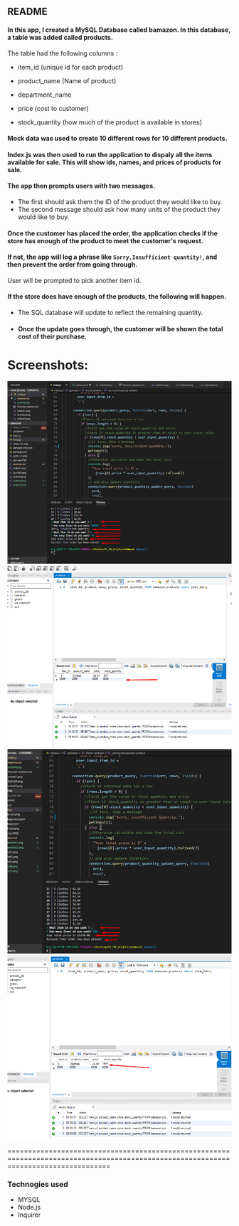 ## README

#### In this app, I created a MySQL Database called **bamazon**. In this database, a table was added called **products**.

The table had the following columns :

- item_id (unique id for each product)

- product_name (Name of product)

- department_name

- price (cost to customer)

- stock_quantity (how much of the product is available in stores)

#### Mock data was used to create 10 different rows for 10 different products.

#### Index.js was then used to run the application to dispaly all the items available for sale. This will show ids, names, and prices of products for sale.

#### The app then prompts users with two messages.

- The first should ask them the ID of the product they would like to buy.
- The second message should ask how many units of the product they would like to buy.

#### Once the customer has placed the order, the application checks if the store has enough of the product to meet the customer's request.

#### If not, the app will log a phrase like `Sorry,Insufficient quantity!`, and then prevent the order from going through.

User will be prompted to pick another item id.

#### If the store does have enough of the products, the following will happen.

- The SQL database will update to reflect the remaining quantity.
- #### Once the update goes through, the customer will be shown the total cost of their purchase.

# Screenshots:

![screenshot of items and user prompts](./screenshot1.png)
![Screenshot showing sql editor inventory update](./Screenshot2.png)
![screenshot showing another user transaction](./Screenshot3.png)
![screenshot showing inventory update again on product](./Screenshot4.png)

=====================================================================================================================================

### Technogies used

- MYSQL
- Node.js
- Inquirer
